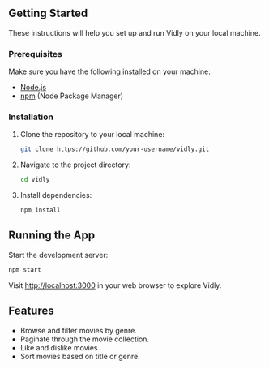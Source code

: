 ## Getting Started

These instructions will help you set up and run Vidly on your local machine.

### Prerequisites

Make sure you have the following installed on your machine:

- [Node.js](https://nodejs.org/)
- [npm](https://www.npmjs.com/) (Node Package Manager)

### Installation

1. Clone the repository to your local machine:

   ```bash
   git clone https://github.com/your-username/vidly.git
   ```

2. Navigate to the project directory:

   ```bash
   cd vidly
   ```

3. Install dependencies:

   ```bash
   npm install
   ```

## Running the App

Start the development server:

```bash
npm start
```

Visit [http://localhost:3000](http://localhost:3000) in your web browser to explore Vidly.

## Features

- Browse and filter movies by genre.
- Paginate through the movie collection.
- Like and dislike movies.
- Sort movies based on title or genre.

```

```
